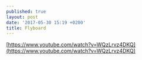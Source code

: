```yaml
---
published: true
layout: post
date: '2017-05-30 15:19 +0200'
title: Flyboard
---
```

[https://www.youtube.com/watch?v=WQzLrvz4DKQ](https://www.youtube.com/watch?v=WQzLrvz4DKQ)
